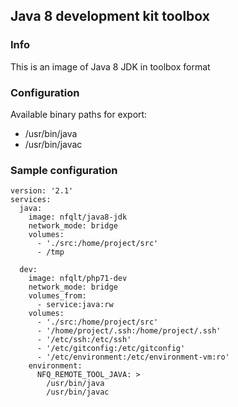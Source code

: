 ## Java 8 development kit toolbox

### Info
This is an image of Java 8 JDK in toolbox format

### Configuration
Available binary paths for export:

- /usr/bin/java
- /usr/bin/javac

### Sample configuration
```
version: '2.1'
services:
  java:
    image: nfqlt/java8-jdk
    network_mode: bridge
    volumes:
      - './src:/home/project/src'
      - /tmp

  dev:
    image: nfqlt/php71-dev
    network_mode: bridge
    volumes_from:
      - service:java:rw
    volumes:
      - './src:/home/project/src'
      - '/home/project/.ssh:/home/project/.ssh'
      - '/etc/ssh:/etc/ssh'
      - '/etc/gitconfig:/etc/gitconfig'
      - '/etc/environment:/etc/environment-vm:ro'
    environment:
      NFQ_REMOTE_TOOL_JAVA: >
        /usr/bin/java
        /usr/bin/javac
```

